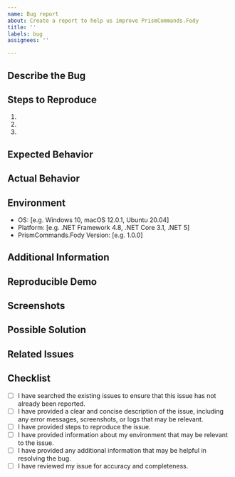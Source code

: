 ```yaml
---
name: Bug report
about: Create a report to help us improve PrismCommands.Fody
title: ''
labels: bug
assignees: ''

---
```


<!--
Thank you for taking the time to report an issue in PrismCommands.Fody!
Please provide a clear and concise description of the issue you have encountered.
-->

## Describe the Bug

<!--
Please provide a clear and concise description of the bug you have encountered.
Include any error messages, screenshots, or logs that may be relevant to the issue.
-->

## Steps to Reproduce

<!--
Please provide a clear and concise description of the steps required to reproduce the bug.
-->

1. 
2. 
3. 

## Expected Behavior

<!--
Please provide a clear and concise description of what you expected to happen.
-->

## Actual Behavior

<!--
Please provide a clear and concise description of what actually happened.
-->

## Environment

<!--
Please provide information about your environment that may be relevant to the issue.
-->

- OS: [e.g. Windows 10, macOS 12.0.1, Ubuntu 20.04]
- Platform: [e.g. .NET Framework 4.8, .NET Core 3.1, .NET 5]
- PrismCommands.Fody Version: [e.g. 1.0.0]

## Additional Information

<!--
Please provide any additional information that may be helpful in resolving the bug.
-->

## Reproducible Demo

<!--
If possible, please provide a link to a demo that reproduces the issue.
-->

## Screenshots

<!--
If applicable, please provide screenshots of the issue.
-->

## Possible Solution

<!--
If you have an idea for how to fix the bug, please describe it here.
-->

## Related Issues

<!--
If this issue is related to any other issues, please list them here.
-->

## Checklist

<!--
Please check the following boxes by putting an "x" in the [ ]:
-->

- [ ] I have searched the existing issues to ensure that this issue has not already been reported.
- [ ] I have provided a clear and concise description of the issue, including any error messages, screenshots, or logs that may be relevant.
- [ ] I have provided steps to reproduce the issue.
- [ ] I have provided information about my environment that may be relevant to the issue.
- [ ] I have provided any additional information that may be helpful in resolving the bug.
- [ ] I have reviewed my issue for accuracy and completeness.
